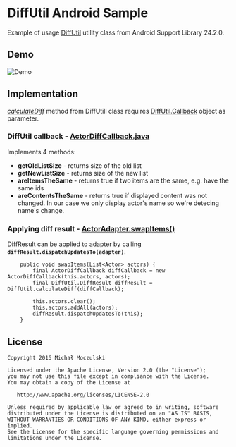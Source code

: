 # DiffUtil Android Sample
Example of usage [DiffUtil](https://developer.android.com/reference/android/support/v7/util/DiffUtil.html) utility class from Android Support Library 24.2.0.

## Demo
![Demo](https://github.com/mrmike/DiffUtil-sample/blob/master/raw/diffutil-sample-320.gif?raw=true)

## Implementation
[*calculateDiff*](https://developer.android.com/reference/android/support/v7/util/DiffUtil.html#calculateDiff(android.support.v7.util.DiffUtil.Callback)) method from DiffUtill class requires [DiffUtil.Callback](https://developer.android.com/reference/android/support/v7/util/DiffUtil.Callback.html) object as parameter.

### DiffUtil callback - [ActorDiffCallback.java](https://github.com/mrmike/DiffUtil-sample/blob/master/app/src/main/java/com/moczul/diffutilsample/ActorDiffCallback.java)

Implements 4 methods:
* **getOldListSize** - returns size of the old list
* **getNewListSize** - returns size of the new list
* **areItemsTheSame** - returns true if two items are the same, e.g. have the same ids 
* **areContentsTheSame** - returns true if displayed content was not changed. In our case we only display actor's name so we're detecing name's change.

### Applying diff result - [ActorAdapter.swapItems()](https://github.com/mrmike/DiffUtil-sample/blob/master/app/src/main/java/com/moczul/diffutilsample/ActorAdapter.java#L34)

DiffResult can be applied to adapter by calling **`diffResult.dispatchUpdatesTo(adapter)`**.

```
    public void swapItems(List<Actor> actors) {
        final ActorDiffCallback diffCallback = new ActorDiffCallback(this.actors, actors);
        final DiffUtil.DiffResult diffResult = DiffUtil.calculateDiff(diffCallback);

        this.actors.clear();
        this.actors.addAll(actors);
        diffResult.dispatchUpdatesTo(this);
    }
```

## License

    Copyright 2016 Michał Moczulski

    Licensed under the Apache License, Version 2.0 (the "License");
    you may not use this file except in compliance with the License.
    You may obtain a copy of the License at

       http://www.apache.org/licenses/LICENSE-2.0

    Unless required by applicable law or agreed to in writing, software
    distributed under the License is distributed on an "AS IS" BASIS,
    WITHOUT WARRANTIES OR CONDITIONS OF ANY KIND, either express or implied.
    See the License for the specific language governing permissions and
    limitations under the License.
